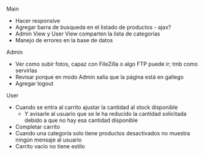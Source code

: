 Main

- Hacer responsive
- Agregar barra de busqueda en el listado de productos - ajax?
- Admin View y User View comparten la lista de categorías
- Manejo de errores en la base de datos

Admin

- Ver como subir fotos, capaz con FileZilla o algo FTP puede ir; tmb como servirlas
- Revisar porque en modo Admin salia que la página está en gallego
- Agregar logout

User

- Cuando se entra al carrito ajustar la cantidad al stock disponible
  - Y avisarle al usuario que se le ha reducido la cantidad solicitada debido a que no hay esa cantidad disponible
- Completar carrito
- Cuando una categoría solo tiene productos desactivados no muestra ningún mensaje al usuario
- Carrito vacío no tiene estilo
